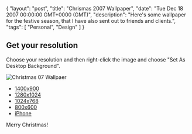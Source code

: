 {
  "layout": "post",
  "title": "Chrismas 2007 Wallpaper",
  "date": "Tue Dec 18 2007 00:00:00 GMT+0000 (GMT)",
  "description": "Here's some wallpaper for the festive season, that I have also sent out to friends and clients.",
  "tags": [
    "Personal",
    "Design"
  ]
}

## Get your resolution

Choose your resolution and then right-click the image and choose "Set As Desktop Background".

![Christmas 07 Wallpaer][1]

*   [1400x900][2]
*   [1280x1024][3]
*   [1024x768][4]
*   [800x600][5]
*   [iPhone][6]

Merry Christmas!

 [1]: http://shapeshed.com/images/articles/christmas07.gif
 [2]: http://cdn.shapeshed.com/downloads/christmas07/1400x900.png
 [3]: http://cdn.shapeshed.com/downloads/christmas07/1280x1024.png
 [4]: http://cdn.shapeshed.com/downloads/christmas07/1024x768.png
 [5]: http://cdn.shapeshed.com/downloads/christmas07/800x600.png
 [6]: http://cdn.shapeshed.com/downloads/christmas07/320x480.png
